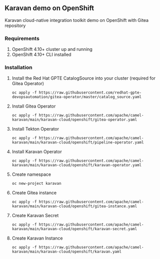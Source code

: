 ## Karavan demo on OpenShift

Karavan cloud-native integration toolkit demo on OpenShift with Gitea repository

### Requirements
1. OpenShift 4.10+ cluster up and running
2. OpenShift 4.10+ CLI installed

### Installation
1. Install the Red Hat GPTE CatalogSource into your cluster (required for Gitea Operator)
    ```
    oc apply -f https://raw.githubusercontent.com/redhat-gpte-devopsautomation/gitea-operator/master/catalog_source.yaml
    ```
2. Install Gitea Operator
    ```
    oc apply -f https://raw.githubusercontent.com/apache/camel-karavan/main/karavan-cloud/openshift/gitea-operator.yaml
    ```
3. Install Tekton Operator
    ```
    oc apply -f https://raw.githubusercontent.com/apache/camel-karavan/main/karavan-cloud/openshift/pipeline-operator.yaml
    ```
4. Install Karavan Operator
    ```
    oc apply -f https://raw.githubusercontent.com/apache/camel-karavan/main/karavan-cloud/openshift/karavan-operator.yaml
    ```
5. Create namespace
    ```
    oc new-project karavan
    ```
6. Create Gitea instance
    ```
    oc apply -f https://raw.githubusercontent.com/apache/camel-karavan/main/karavan-cloud/openshift/gitea-instance.yaml
    ```
7. Create Karavan Secret
    ```
    oc apply -f https://raw.githubusercontent.com/apache/camel-karavan/main/karavan-cloud/openshift/karavan-secret.yaml
    ```
8. Create Karavan Instance
    ```
    oc apply -f https://raw.githubusercontent.com/apache/camel-karavan/main/karavan-cloud/openshift/karavan.yaml
    ```